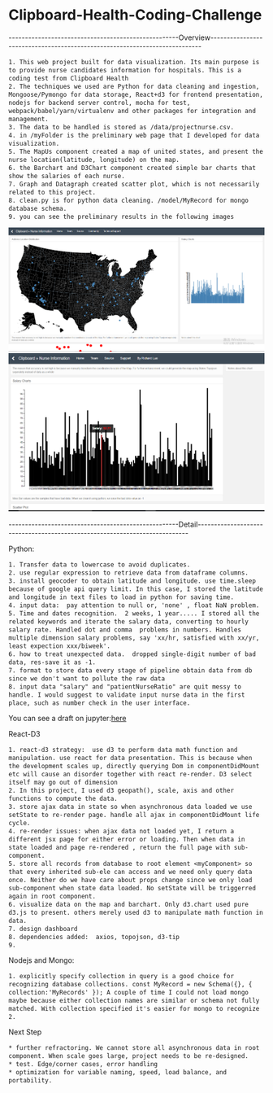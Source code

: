 # Clipboard-Health-Coding-Challenge


----------------------------------------------------Overview---------------------------------------------------------------------------

	1. This web project built for data visualization. Its main purpose is to provide nurse candidates information for hospitals. This is a coding test from Clipboard Health
	2. The techniques we used are Python for data cleaning and ingestion, Mongoose/Pymongo for data storage, React+d3 for frontend presentation, nodejs for backend server control, mocha for test, webpack/babel/yarn/virtualenv and other packages for integration and management. 
	3. The data to be handled is stored as /data/projectnurse.csv. 
	4. in /myFolder is the preliminary web page that I developed for data visualization.
	5. The MapUs component created a map of united states, and present the nurse location(latitude, longitude) on the map.
	6. the Barchart and D3Chart component created simple bar charts that show the salaries of each nurse. 
	7. Graph and Datagraph created scatter plot, which is not necessarily related to this project.
	8. clean.py is for python data cleaning. /model/MyRecord for mongo database schema.
	9. you can see the preliminary results in the following images


<p align="center">
  <img src="./preliminary_results.PNG" width="900"/>
  <img src="preliminary_results_2.PNG" width="900"/>
</p>

----------------------------------------------------Detail---------------------------------------------------------------------------

Python:

	1. Transfer data to lowercase to avoid duplicates.
	2. use regular expression to retrieve data from dataframe columns.
	3. install geocoder to obtain latitude and longitude. use time.sleep because of google api query limit. In this case, I stored the latitude and longitude in text files to load in python for saving time.
	4. input data:  pay attention to null or, 'none' , float NaN problem.
	5. Time and dates recognition.  2 weeks, 1 year..... I stored all the related keywords and iterate the salary data, converting to hourly salary rate. Handled dot and comma  problems in numbers. Handles multiple dimension salary problems, say 'xx/hr, satisfied with xx/yr, least expection xxx/biweek'. 
	6. how to treat unexpected data.  dropped single-digit number of bad data, res-save it as -1. 
	7. format to store data every stage of pipeline obtain data from db since we don't want to pollute the raw data
	8. input data "salary" and "patientNurseRatio" are quit messy to handle. I would suggest to validate input nurse data in the first place, such as number check in the user interface.

You can see a draft on jupyter:<a href="./healthcare_challenge.html">here</a>

React-D3

	1. react-d3 strategy:  use d3 to perform data math function and manipulation. use react for data presentation. This is because when the development scales up, directly querying Dom in componentDidMount etc will cause an disorder together with react re-render. D3 select itself may go out of dimension
	2. In this project, I used d3 geopath(), scale, axis and other functions to compute the data. 
	3. store ajax data in state so when asynchronous data loaded we use setState to re-render page. handle all ajax in componentDidMount life cycle.
	4. re-render issues: when ajax data not loaded yet, I return a different jsx page for either error or loading. Then when data in state loaded and page re-rendered , return the full page with sub-component.
	5. store all records from database to root element <myComponent> so that every inherited sub-ele can access and we need only query data once. Neither do we have care about props change since we only load sub-component when state data loaded. No setState will be triggerred again in root component.
	6. visualize data on the map and barchart. Only d3.chart used pure d3.js to present. others merely used d3 to manipulate math function in data.
	7. design dashboard
	8. dependencies added:  axios, topojson, d3-tip
	9. 



Nodejs and Mongo:

	1. explicitly specify collection in query is a good choice for recognizing database collections. const MyRecord = new Schema({}, { collection:'MyRecords' }); A couple of time I could not load mongo maybe because either collection names are similar or schema not fully matched. With collection specified it's easier for mongo to recognize
	2. 




Next Step

	* further refractoring. We cannot store all asynchronous data in root component. When scale goes large, project needs to be re-designed.
	* test. Edge/corner cases, error handling
	* optimization for variable naming, speed, load balance, and portability.





